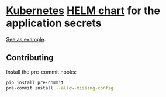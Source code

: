 # [Kubernetes](https://kubernetes.io/) [HELM chart](https://helm.sh/) for the application secrets

[See as example](./tests/values.yaml).

## Contributing

Install the pre-commit hooks:

```bash
pip install pre-commit
pre-commit install --allow-missing-config
```
